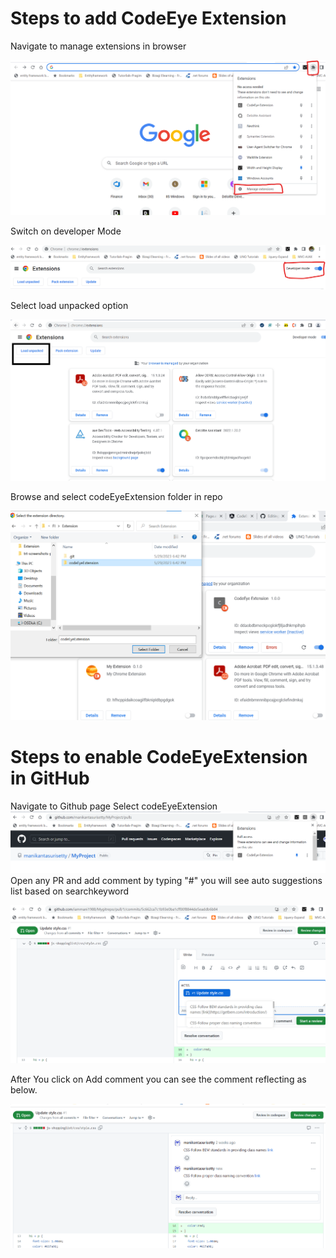 # Steps to add CodeEye Extension
Navigate to manage extensions in browser <br/>

<img src="./Images/Step0.png" alt="select manage extensions">

Switch on developer Mode <br/>

<img src="./Images/Step1.png" alt="select developer mode">

Select load unpacked option <br/>

<img src="./Images/Step2.png" alt="select unpacked option">

Browse and select codeEyeExtension folder in repo <br/>

<img src="./Images/step3.png" alt="select codeEyeExtension">

# Steps to enable CodeEyeExtension in GitHub 
Navigate to Github page
Select codeEyeExtension
<img src="./Images/step4.png" alt="select codeEyeExtension">
Open any PR and add comment by typing "#" you will see auto suggestions list based on searchkeyword

<img src="./Images/step5.png" alt="select codeEyeExtension">

After You click on Add comment you can see the comment reflecting as below.


<img src="./Images/step6.png" alt="select codeEyeExtension">
